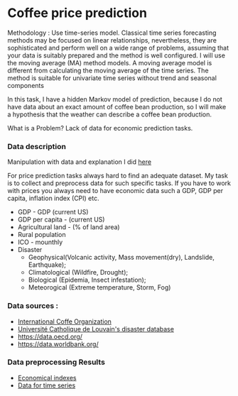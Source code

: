 # Сoffee price prediction

Methodology :
Use time-series model.
Classical time series forecasting methods may be focused on linear relationships, nevertheless, they are sophisticated and perform well on a wide range of problems, assuming that your data is suitably prepared and the method is well configured.
I will use the moving average (MA) method models. A moving average model is different from calculating the moving average of the time series.
The method is suitable for univariate time series without trend and seasonal components

In this task, I have a hidden Markov model of prediction, because I do not have data about an exact amount of coffee bean production, so I will make a  hypothesis that the weather can describe a coffee bean production.


What is a Problem? Lack of data for economic prediction tasks.

### Data description

Manipulation with data and explanation I did [here](https://github.com/irynakostyshyn/coffee-price-prediction/blob/master/merge_datasets.ipynb)

For price prediction tasks always hard to find an adequate dataset. My task is to collect and preprocess data for such specific tasks.
If you have to work with prices you always need to have economic data such a GDP, GDP per capita, inflation index (CPI) etc.

* GDP - GDP (current US)
* GDP per capita - (current US)
* Agricultural land - (% of land area)
* Rural population
* ICO - mounthly
* Disaster
  - Geophysical(Volcanic activity, Mass movement(dry), Landslide, Earthquake); 
  - Climatological (Wildfire, Drought);
  - Biological (Epidemia, Insect infestation); 
  - Meteorogical (Extreme temperature, Storm, Fog)
  
  
### Data sources :
* [International Coffe Organization](www.ico.org)
* [Université Catholique de Louvain's disaster database](www.emdat.be)
* https://data.oecd.org/
* https://data.worldbank.org/


### Data preprocessing Results 
* [Economical indexes](https://github.com/irynakostyshyn/coffee-price-prediction/blob/master/data/data/clean_data.csv)
* [Data for time series](https://github.com/irynakostyshyn/coffee-price-prediction/blob/master/data/data/data_for_renges.csv)
